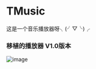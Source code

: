 # TMusic
这是一个音乐播放器呀╮(╯▽╰)╭
### 移植的播放器 V1.0版本
![image](https://github.com/LeslieJia/TMusic/blob/becb16627c57d609d9ff45e868a527ea1c8cda97/pic/Snip20150908_1.png)
